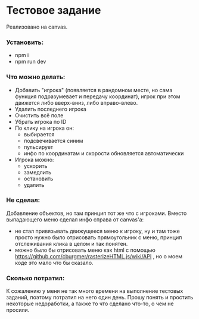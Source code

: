 # Тестовое задание
  Реализовано на canvas.

  ### Установить: 
  - npm i
  - npm run dev

  ### Что можно делать: 
  - Добавить "игрока" (появляется в рандомном месте, но сама функция подразумевает и передачу координат), игрок при этом движется либо вверх-вниз, либо вправо-влево.
  - Удалить последнего игрока
  - Очистить всё поле
  - Убрать игрока по ID
  - По клику на игрока он:
    - выбирается
    - подсвечивается синим 
    - пульсирует
    - инфо по координатам и скорости обновляется автоматически
  - Игрока можно: 
    - ускорить
    - замедлить
    - остановить
    - удалить

  ### Не сделал:
  Добавление объектов, но там принцип тот же что с игроками.
  Вместо выпадающего меню сделал инфо справа от canvas'а: 
  - не стал привязывать движущееся меню к игроку, ну и там тоже просто нужно было отрисовать прямоугольник с меню, принцип отслеживания клика в целом и так понятен.
  - можно было бы отрисовать меню как html с помощью https://github.com/cburgmer/rasterizeHTML.js/wiki/API , но о моем коде это мало что бы сказало.
  
  ### Сколько потратил:
  К сожалению у меня не так много времени на выполнение тестовых заданий, поэтому потратил на него один день. Прошу понять и простить некоторые недоработки, а также то что сделано что-то, о чем не просили.